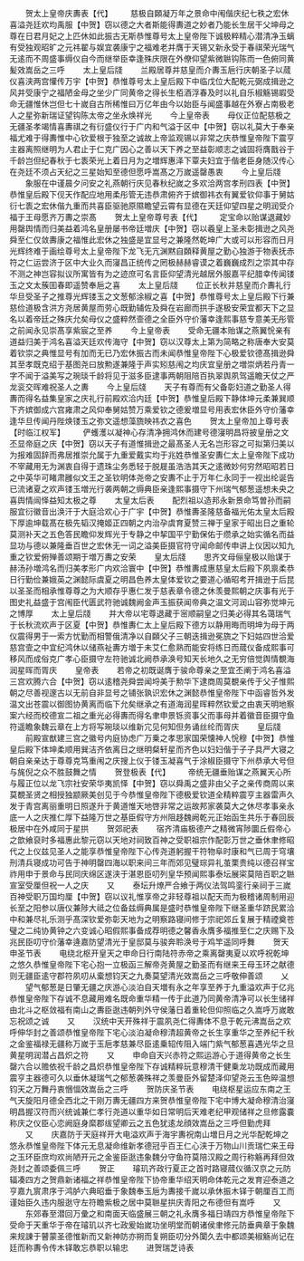 <!-- { "loadSidebar": true } -->
　　贺太上皇帝庆夀表【代】
　　慈极自頥凝万年之景命中闱偕庆纪七秩之宏休喜溢尧廷欢均禹服【中贺】窃以德之大者斯能得夀道之妙者乃能长生居干父坤母之尊在日君月妃之上匹休如此振古无斯恭惟尊号太上皇帝陛下诚极粹精心潜清净玉螭有受独观昭旷之元祎翟与娱宜袭康宁之福难老并膺于天锡又新永受于春祺荣光瑞气无逺而不周盛事缛仪自今而继举臣幸逢殊庆限在外僚仰望紫微聮钩陈而一色俯同黄髪效嵩岳之三呼
　　太上皇后牋
　　兰殿居尊并慈皇而介夀玉巵行庆朝圣子以蒇仪喜浃两宫懽传万宇【中贺】恭惟尊号太上皇后殿下中临戊位大配乾元弼成揖逊之风并受康宁之福陋金母之坐少广同黄帝之得长生栢酒浮春及时以礼自乐椒觞锡嘏受命无疆惟休岂但七十嵗自古所稀惟曰万亿年由今以始臣与闻盛事越在外寮占南极老人之星弥新瑞证望钩陈太帝之坐永焕祥光
　　今上皇帝表
　　母仪正位配慈极之无疆圣孝竭情喜夀祺之有衍盛仪行于广内和气溢于区中【中贺】窃以礼莫大于奉亲福尤难于得夀惟中心钦爱根于独至之诚故上帝监观锡以非常之庆恭惟皇帝陛下震亨主器离照继明为人君止于仁克广因心之善以天下养之至益彰顺志之诚固将膺戬谷于千龄岂但纪春秋于七袠荣光上着日月为之増辉惠泽下覃夫妇宜于偕老臣身随汉传心在尧廷不须占天纪之三星始知至德但愿呼嵩髙之万嵗遥罄愚衷
　　今上皇后牋
　　象服在中谨晨夕问安之礼燕朝行庆见春秋纪嵗之多欢洽两宫孝刑四表【中贺】恭惟皇后殿下伣天作配应地用柔彤管无违恭肃俯齐于嫔御祎衣有翼爱钦仰事于舅姑衍七袠之宏休偕九重而共喜臣驱驰原隰瞻望云霄有显德在天廷仰望四星之明润受介福于王母愿齐万夀之崇髙
　　贺太上皇帝尊号表【代】
　　定宝命以贻谋退藏妙用罄舆情而归美益着鸿名皇册屡书帝廷増庆【中贺】窃以羲皇上圣未彰揖逊之风尧舜至仁仅敛夀康之福惟此宏休之独盛是宜显号之兼隆然乾坤广大或可以形容而日月光辉终难于画绘尊号太上皇帝陛下龙飞无亢渊黙自頥释黄屋之勤心独游于物表抚赤符之仁运尝济于区中大业久而寖昌正统传之罔极赫赫睿谟之着巍巍成烈之崇其中存不测之神岂容拟议所寓皆有为之迹庶可名言臣仰望清光越居外服嘉平纪腊幸传闻镂玉之文太蔟囬春即遥赞奉巵之喜
　　太上皇后牋
　　位正长秋并慈皇而介夀礼行华旦受圣子之推尊光辉镂玉之文葱郁涂椒之喜【中贺】恭惟尊号太上皇后殿下行兼慈俭道极含洪方尧居黄屋而劳心既勤辅佐及舜在岩廊而拱手遂极安荣宜都天下之显名以着帝廷之殊庆允矣母仪之盛粹然壸德之全臣外守价藩幸逢熙事慈专意美无彤管之前闻永见崇髙享紫宸之至养
　　今上皇帝表
　　受命无疆本贻谋之燕翼恱亲有道益归美于鸿名喜溢天廷欢传海守【中贺】窃以汉尊太上第为简略之称唐奉大安莫着钦崇之典惟显号有加而无已乃宏休振古而未闻恭惟皇帝陛下心极爱钦德髙揖逊舜其至孝既克绍于基图尧曰放勲遂兼隆于声实矧慈闱之均庆宜皇册之増崇炳若丹青一字不闻于溢美写之琬琰千龄将见于滋多臣逮事两朝阻陪百执翠舆夙驾遥瞻天仗之严龙衮交晖难祝圣人之夀
　　今上皇后牋
　　天子有尊而有父备彰妇道之勤圣人得夀而得名益集皇家之庆礼行前殿欢洽内廷【中贺】恭惟皇后殿下静体坤元柔兼巽顺下齐嫔御成六宫雍肃之风仰奉舅姑赞万乘爱钦之德爰増显号用表宏休臣外守价藩幸逢华旦传闻丹陛焕镂玉之弥文遥想藻旒映祎衣之喜色
　　贺太上皇帝加上尊号表【时临江权军】
　　俨蠖濩以凝神心存清净拥鸿休而建号德寖明昌将披皇册之文丕显帝庭之庆【中贺】窃以天子有道惟揖逊之最髙圣人无名岂形容之可拟第归美以为报难固辞而弗居推崇允属于九重爱戴实均于兆姓恭惟圣安夀仁太上皇帝陛下成功不宰藏用无为渊衷自得于遗珠尘务悉轻于脱屣虽浩浩其天之逺微妙何穷然昭昭若日之中英华可睹肃雝似文王之圣钦明体尧帝之安夀不止于万年仁永同于一视出纶诞告已流诸夏之欢声镂玉増光行袭两朝之缛典臣亲逢熙事摄守下州瑞气郁葱遥想未央之喜舆情闿怿益知太极之尊
　　太皇太后表
　　配烈祖以造邦永新景命笃曽孙而嗣服宜衍徽音出涣汗于大庭洽欢心于广宇【中贺】恭惟夀圣隆慈备福光佑太皇太后殿下厚逾坤载髙在极先韬汉掩姬正四朝之内治孕虞育夏赞三禅于皇家于昭出日之重轮莫测补天之五色答民瞻仰发辉光于专静之中挈国平宁勤保佑于缵承之始实循名而益显功与德以兼隆垂百世之宏休无一词之溢美臣摄官符守闻命邮传申讲上仪因以知九重之钦爱俯殚善颂期于増万夀之安荣
　　皇太后牋
　　思齐文母俪皇极以贻谋于赫汤孙増鸿名而归美孝形广内欢洽寰中【中贺】恭惟夀成惠慈皇太后殿下夙禀柔恭日行勤俭兼娥英之渊懿际虞夏之明昌色养太皇体爱钦之要道心循昭考开揖逊于后昆以圣圣而相承惟尊尊之为大顺存乎惠仁发于慈表章令德之休羡曼熙朝之庆事有光于图史礼益盛于宫闱臣代匮武符驰诚魏阙金声玉振获闻帝典之温文河润山容弥觉坤元之博厚
　　太上皇后牋
　　并大帝以宅尊退藏于宻顺嗣皇之归美必得其名蔼瑞气于长秋流欢声于区夏【中贺】恭惟夀仁太上皇后殿下德方以静用晦而明坤为母于两仪震得男于一索方忧勤而相警俄清净以自頥父子三朝迭揖逊冕旒之下妇姑四世洽爱慈宫壸之中宜纪鸿休以储燕祉夀方増于未艾仁愈熟而能安将练日而蒇仪备成熙事可移风而成俗克广孝心臣摄守左符驰诚北阙恭承涣号知天长地久之无穷倍觉舆情覩海润星晖而胥庆
　　皇帝表
　　若帝之初既诞膺于骏命尊亲之至宜丕阐于鸿名喜溢三宫欢腾六合【中贺】窃以逺稽尧舜尝闻埒美于勲华下逮商周莫覩亲传于父子惟熙朝之尽善视邃古以无前自非显号之铺张孰识宏休之渊懿恭惟皇帝陛下中函睿哲外发温文出苍震以御图协黄离而临下允矣继承之有道海润星晖粹然钦爱之由衷天明地察案六经而校德宣二祖之重光必得夀而得名聿申景铄资事父而事母并着徽音臣摄守鱼符遥瞻象魏云章在上方将写琬琰以维新宂见何知但务诵丝纶而胥庆
　　皇后牋
　　前殿宣猷建三宫之徽号内庭协虑广万乗之孝思家国荣懐神人恱穆【中贺】恭惟皇后殿下体坤柔顺用巽洁齐依离日之继明粲轩星而齐色以妇妇偕于子子具严大寝之朝自亲亲达于尊尊克笃重闱之庆搜上仪于镂玉凝喜气于涂椒臣摄守下州恭承大号但与旄倪之众不胜鼓舞之情
　　贺登极表【代】
　　帝统无疆垂贻谋之燕翼天心所与履正位以龙飞宗社安荣华夷凯怿【中贺】窃以舜禹之盛非由父子之亲传商周以来莫覩圣贤之相授独颛厥美创见于今恭惟皇帝陛下德极爱钦道全精粹震亨主器雷声久发于青宫离丽重明日照遂升于黄道惟天地啓非常之运故邦家袭莫大之休尽孝事亲永底一人之庆推仁厚下益隆万世之基臣假守方州阻趍魏阙乾元正始函生共乐于春回辰极居中在外咸同于星拱
　　贺郊祀表
　　宿齐清庙极德产之精微宵陟圜丘假帝心之歆飨裒时多福惠此黎元窃以天地对祠致百神之受职祖宗作配彰万世之垂休聿修昭代之上仪兹见圣人之能享恭惟皇帝陛下心传尧道躬握干符物阜时康和气已周于穹壤刑清兵寝成功可告于神明罄四海以职来间三年而郊见璧琮异礼茧栗贵纯以德召祥宝祚用申于景命与民同庆绵区遂浃于湛恩臣叨列皇华预闻熙事泰坛展寀莫陪百职之聮宣室受厘但祝一人之庆
　　又
　　泰坛升燎严合飨于两仪法驾鸣銮行亲祠于三嵗百神受职万国均厘【中贺】窃以议礼惟享帝之非轻尊祖以配天而为极稽诸周制用迎长至之阳参以唐仪兼陟大祗之位备兹缛典属是盛时恭惟皇帝陛下继圣重华跻民累洽中和兼尽礼乐测乎髙深钦爱弥彰天地为之明察路寝间修于宗祀郊丘复展于精禋奠苍璧之二纯协黄钟之六变诚心昭假熙事备成荐明德之馨香永膺多福推至仁之庆赐下及兆民臣叨守价藩幸逄嘉防望清光于皇邸莫与骏奔聆涣号于鸡竿遥同呼舞
　　贺天申圣节表
　　电绕北枢开皇天之申命日行南陆符赤帝之乘离罄夷夏以欢呼祝乾坤之悠久恭惟皇帝陛下宅心抱一立极函三解帝尧黄屋之勤圣而有继来王母玉环之献德则无疆臣逺守郡符夙叨从槖想钧天之九奏莫望清光效嵩岳之三呼敬伸善颂
　　乂
　　望气郁葱是日肇无疆之庆游心淡泊自天増有永之年享至养于九重溢欢声于亿兆恭惟皇帝陛下存诚不息藏用难名既命重华精一传于此道乃同黄帝清净可以长生储祥由北斗之枢敛福有南山之夀臣逖违朝列外守侯藩日着重轮但仰照临之久嵩呼万嵗敢忘祝颂之诚
　　又
　　汉统中天开殊祥于震夙尧仁得夀体不息于乾元沸嵩岳之欢呼伸华封之善颂恭惟皇帝陛下宅心淡泊凝命穆清超黄帝之长生享重华之至养纪千秋之金鉴福禄无疆称万嵗于玉巵孝慈兼尽臣逺乗轺传阻入端门紫气郁葱喜遇光华之旦黄星明润潜占昌炽之符
　　又
　　申命自天兴赤符之熙运游心于道得黄帝之长生罄六合以赡依祝千龄之昌炽恭惟皇帝陛下存诚精粹玩意穆清干健乗龙功既成而藏用震亨主器德可久以垂休凝瑞气之郁葱袭殊祥之羡曼臣外留楚泽仰望尧云玉色晬温想钧天之万舞丹衷悃愊效嵩岳之三呼
　　贺防庆圣节表
　　电绕枢星运应东南之王气天旋阳月德全西北之干刚万夀无疆四方来贺恭惟皇帝陛下宅中博大凝命穆清治寖明昌握汉符而兴统诚兼仁孝行尧道以重华如日常明后天难老纪甲观储祥之旦修露嚢称庆之仪臣心恋阙庭身縻郡绂望卿云之五色犹逺龙顔效嵩岳之三呼但勤虎拜
　　又
　　庆嘉防于天庭祥开大电溢欢声于海宇夀祝南山増日月之光华配乾坤之悠永恭惟皇帝陛下体元无息凝命维新孝德冠乎百王仁心浃于万物山川贡瑞伫来王母之玉环臣庶均欢尚陋开元之金鉴臣逖违象魏分守鱼符莫陪汉殿之周行称觞再拜但效尧封之善颂委佩三呼
　　贺正
　　璿玑齐政行夏正之首时路寝蒇仪循汉京之元防辐凑四方之贺鼎新诸福之祥恭惟皇帝陛下协帝重华绍天明命体乾元之发育迎泰道之亨嘉九賔肃序于鸿胪六典昭垂于象魏奉玉巵为夀接千嵗以承休振木铎于朝厘百工而谨始臣久违内服逖守左符瞻紫极之居中莫聮星拱庆青阳之布德但有嵩呼
　　又
　　东郊春至潜回万彚之和南面天临盛展三朝之礼永膺多福日靖四方恭惟皇帝陛下受命于天重华于帝在璿玑以齐七政爰始嵗功坐明堂而朝诸侯聿修元防垂典章于象魏来规諌于瞽蒙圣德惟新而又新神防亦朔而复朔臣叨分外闑久去中都颂美椒觞尚记在廷而称夀令传木铎敢忘恭职以输忠
　　进贺瑞芝诗表
